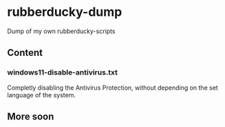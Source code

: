 # rubberducky-dump
Dump of my own rubberducky-scripts



## Content
### windows11-disable-antivirus.txt
Completly disabling the Antivirus Protection, without depending on the set language of the system.
## More soon